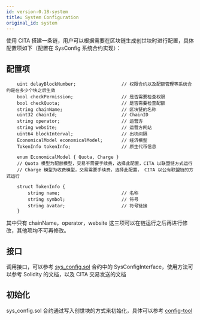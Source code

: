 ```yaml
---
id: version-0.18-system
title: System Configuration
original_id: system
---
```

 

使用 CITA 搭建一条链，用户可以根据需要在区块链生成创世块时进行配置，具体配置项如下（配置在 SysConfig 系统合约实现）：

## 配置项

```solidity
    uint delayBlockNumber;                 // 权限合约以及配额管理等系统合约是在多少个块之后生效
    bool checkPermission;                  // 是否需要检查权限
    bool checkQuota;                       // 是否需要检查配额
    string chainName;                      // 区块链的名称
    uint32 chainId;                        // ChainID
    string operator;                       // 运营方
    string website;                        // 运营方网站
    uint64 blockInterval;                  // 出块间隔
    EconomicalModel economicalModel;       // 经济模型
    TokenInfo tokenInfo;                   // 原生代币信息

    enum EconomicalModel { Quota, Charge }
    // Quota 模型为配额模型，交易不需要手续费，选择此配置，CITA 以联盟链方式运行
    // Charge 模型为收费模型，交易需要手续费，选择此配置， CITA 以公有联盟链的方式运行

    struct TokenInfo {
        string name;                       // 名称
        string symbol;                     // 符号
        string avatar;                     // 符号链接
    }
```

其中只有 chainName，operator，website 这三项可以在链运行之后再进行修改，其他项均不可再修改。

## 接口

调用接口，可以参考 [sys_config.sol](https://github.com/cryptape/cita/blob/develop/scripts/contracts/src/system/sys_config.sol#L6) 合约中的 SysConfigInterface，使用方法可以参考 Solidity 的文档，以及 CITA 交易发送的文档

## 初始化

sys_config.sol 合约通过写入创世块的方式来初始化，具体可以参考 [config-tool](./chain/config-tool)